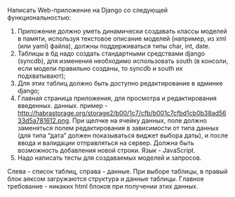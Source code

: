 Написать Web-приложение на Django со следующей функциональностью:

1) Приложение должно уметь динамически создавать классы моделей в памяти, используя текстовое описание моделей (например, из xml (или yaml) файла), должны поддерживаться типы char, int, date.
2) Таблицы в бд надо создать стандартными средствами django (syncdb), для изменения необходимо использовать south (в консоли, если модели правильно созданы, то syncdb и south их подхватывают);
3) Для этих таблиц должно быть доступно редактирование в админке django;
4) Главная страница приложения, для просмотра и редактирования введенных.
данных. пример - http://habrastorage.org/storage2/b00/1c7/cfb/b001c7cfbd1cb0b38ad5633d5a781612.png. При щелчке на ячейку данных, поле должно заменяться полем редактирования в зависимости от типа данных (для типа “дата” должен показываться виджет выбора даты), и после ввода и валидации отправляться на сервер. Должна быть возможность добавления новой строки. Язык - JavaScript.
5) Надо написать тесты для создаваемых моделей и запросов.

Слева - список таблиц, справа - данные. При выборе таблицы, в правый блок аяксом загружаются структура и  данные таблицы. Главное требование - никаких html блоков при получении этих данных.

